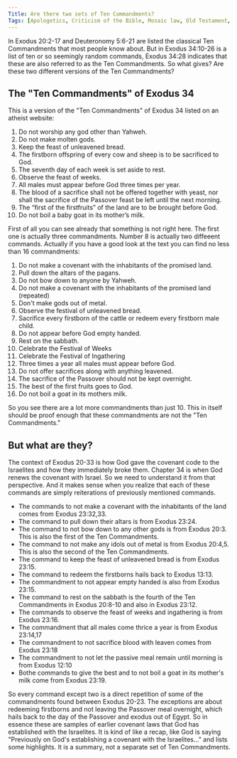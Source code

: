 ```yaml
---
Title: Are there two sets of Ten Commandments?
Tags: [Apologetics, Criticism of the Bible, Mosaic law, Old Testament, Contradictions]
---
```

In Exodus 20:2-17 and Deuteronomy 5:6-21 are listed the classical Ten Commandments that most people know about. But in Exodus 34:10-26 is a list of ten or so seemingly random commands, Exodus 34:28 indicates that these are also referred to as the Ten Commandments. 
So what gives? Are these two different versions of the Ten Commandments?

## The "Ten Commandments" of Exodus 34

This is a version of the "Ten Commandments" of Exodus 34 listed on an atheist website:

1.  Do not worship any god other than Yahweh.
2.  Do not make molten gods.
3.  Keep the feast of unleavened bread.
4.  The firstborn offspring of every cow and sheep is to be sacrificed to God.
5.  The seventh day of each week is set aside to rest.
6.  Observe the feast of weeks.
7.  All males must appear before God three times per year.
8.  The blood of a sacrifice shall not be offered together with yeast, nor shall the sacrifice of the Passover feast be left until the next morning.
9.  The “first of the firstfruits” of the land are to be brought before God.
10.  Do not boil a baby goat in its mother’s milk.

First of all you can see already that something is not right here. The first one is actually three commandments. Number 8 is actually two diffeeent commands. Actually if you have a good look at the text you can find no less than 16 commandments:

1.  Do not make a covenant with the inhabitants of the promised land.
2.  Pull down the altars of the pagans.
3.  Do not bow down to anyone by Yahweh.
4.  Do not make a covenant with the inhabitants of the promised land (repeated)
5.  Don't make gods out of metal.
6.  Observe the festival of unleavened bread.
7.  Sacrifice every firstborn of the cattle or redeem every firstborn male child.
8.  Do not appear before God empty handed.
9.  Rest on the sabbath.
10.  Celebrate the Festival of Weeks
11.  Celebrate the Festival of Ingathering
12.  Three times a year all males must appear before God.
13.  Do not offer sacrifices along with anything leavened.
14.  The sacrifice of the Passover should not be kept overnight.
15.  The best of the first fruits goes to God.
16.  Do not boil a goat in its mothers milk.

So you see there are a lot more commandments than just 10\. This in itself should be proof enough that these commandments are not the "Ten Commandments."

## But what are they?

The context of Exodus 20-33 is how God gave the covenant code to the Israelites and how they immediately broke them. Chapter 34 is when God renews the covenant with Israel. So we need to understand it from that perspective. And it makes sense when you realize that each of these commands are simply reiterations of previously mentioned commands.

*   The commands to not make a covenant with the inhabitants of the land comes from Exodus 23:32,33.
*   The command to pull down their altars is from Exodus 23:24.
*   The command to not bow down to any other gods is from Exodus 20:3\. This is also the first of the Ten Commandments.
*   The command to not make any idols out of metal is from Exodus 20:4,5\. This is also the second of the Ten Commandments.
*   The command to keep the feast of unleavened bread is from Exodus 23:15.
*   The command to redeem the firstborns hails back to Exodus 13:13.
*   The commandment to not appear empty handed is also from Exodus 23:15.
*   The command to rest on the sabbath is the fourth of the Ten Commandments in Exodus 20:8-10 and also in Exodus 23:12.
*   The commands to observe the feast of weeks and ingathering is from Exodus 23:16.
*   The commandment that all males come thrice a year is from Exodus 23:14,17
*   The commandment to not sacrifice blood with leaven comes from Exodus 23:18
*   The commandment to not let the passive meal remain until morning is from Exodus 12:10
*   Bothe commands to give the best and to not boil a goat in its mother's milk come from Exodus 23:19.

So every command except two is a direct repetition of some of the commandments found between Exodus 20-23\. The exceptions are about redeeming firstborns and not leaving the Passover meal overnight, which hails back to the day of the Passover and exodus out of Egypt. So in essence these are samples of earlier covenant laws that God has established with the Israelites. It is kind of like a recap, like God is saying "Previously on God's establishing a covenant with the Israelites..." and lists some highlights. It is a summary, not a separate set of Ten Commandments.
